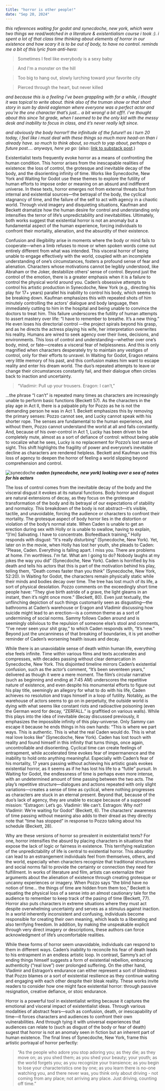 ```yaml
---
title: "horror is other people!"
date: "Sep 20, 2024" 
---
```


*this references waiting for godot and synecdoche, new york, which were two things we read/watched in a literature & existentialism course i took :). i spent a lot of that class time thinking about elements of horror in our existence and how scary it is to be out of body, to have no control. reminds me a bit of this lyric from anti-hero:*

> Sometimes I feel like everybody is a sexy baby

> And I'm a monster on the hill

> Too big to hang out, slowly lurching toward your favorite city

> Pierced through the heart, but never killed

*and because this is a feeling i’ve been grappling with for a while, i thought it was topical to write about. think also of the truman show or that short story in sum by david eagleman where everyone was a perfect actor and you’re the one character that’s just… a bit wrong! a bit off!!. i’ve thought about this since 1st grade, when I seemed to be the only kid with the messy desk and inability to focus in class, and it’s never really left since.*

*and obviously the body horror!! the infinitude of the future!! as i turn 20 today, i feel like i must deal with these things so much more head-on than i already have. so much to think about, so much to yap about, perhaps a future post…. anyways, here ya go:* (also: [link to substack post](https://clairebookworm.substack.com/p/horror-is-other-people).)

Existentialist texts frequently evoke horror as a means of confronting the human condition. This horror arises from the inescapable realities of existence: the loss of control, the grotesque and inevitable decay of the body, and the disorienting infinity of time. Works like Synecdoche, New York and Waiting for Godot use these themes to explore the futility of human efforts to impose order or meaning on an absurd and indifferent universe. In these texts, horror emerges not from external threats but from internal and existential sources—the betrayal of the body, the cyclical stagnancy of time, and the failure of the self to act with agency in a chaotic world. Through vivid imagery and disquieting situations, Kaufman and Beckett dramatize how the human desire for control and understanding only intensifies the terror of life’s unpredictability and inevitabilities. Ultimately, both works suggest that existential horror is not an anomaly but a fundamental aspect of the human experience, forcing individuals to confront their mortality, alienation, and the absurdity of their existence.

Confusion and illegibility arise in moments where the body or mind fails to cooperate—when a limb refuses to move or when spoken words come out entirely different from what was intended. This visceral horror of being unable to engage effectively with the world, coupled with an incomplete understanding of one’s circumstances, fosters a profound sense of fear and alienation. Characters whose motivations cannot be legibly understood, like Abraham or the Joker, destabilize others’ sense of control. Beyond just the control of the emotion, there is a greater emphasis when it is a failure to control the physical world around you. Caden’s obsessive attempts to control his artistic production in Synecdoche, New York (e.g., directing his play for 17+ years) parallel his inability to control his body, which seems to be breaking down. Kaufman emphasizes this with repeated shots of him minutely controlling the actors' dialogue and body language, then immediately cutting to him in the hospital and being unable to convince the doctors to treat him. This failure underscores the futility of human attempts to assert mastery over life: “I have to remember to breathe. It’s a new thing.” He even loses his directorial control —the project spirals beyond his grasp, and as he directs the actress playing his wife, her interpretation overwrites his reality. Humans are wired to seek agency over their lives, decisions, and environments. This loss of control and understanding—whether over one’s body, mind, or fate—creates a visceral fear of helplessness. And this is only magnified when characters desperately try to maintain any vestiges of control, only for their efforts to unravel. In Waiting for Godot, Eragon retains very little memory of his past, and this confusion makes him want to escape reality and enter his dream world. The duo’s repeated attempts to leave or change their circumstances constantly fail, and their dialogue often circles back to inaction and uncertainty.

> “Vladimir: Pull up your trousers.
> Eragon: I can’t,”

…the phrase “I can’t” is repeated many times as characters are increasingly unable to perform basic functions (Beckett 57). As the characters in the play age in Act II, there is a palpable pity for Pozzo as he is not the demanding person he was in Act 1. Beckett emphasizes this by removing the primary senses: Pozzo cannot see, and Lucky cannot speak with his shorter rope. The senses are fundamental to the human experience, and without them, Pozzo cannot understand the world at all and falls constantly. And, because of his over-control in Act 1, Lucky has been driven to be completely mute, almost as a sort of defiance of control: without being able to vocalize what he sees, Lucky is no replacement for Pozzo’s lost sense of sight. This shift highlights the fragility of power and everyone’s inevitable decline as characters are rendered helpless. Beckett and Kaufman use this loss of agency to deepen the horror of feeling a world slipping beyond comprehension and control.

![synecdoche](https://substackcdn.com/image/fetch/f_auto,q_auto:good,fl_progressive:steep/https%3A%2F%2Fsubstack-post-media.s3.amazonaws.com%2Fpublic%2Fimages%2Fa57cf180-b9fc-4253-a04e-02d6cb55d3fb_1920x1080.jpeg)
***caden (synecdoche, new york) looking over a sea of notes for his actors***

The loss of control comes from the inevitable decay of the body and the visceral disgust it evokes at its natural functions. Body horror and disgust are natural extensions of decay, as they focus on the grotesque transformation of the body and its betrayal of our expectations of stability and normalcy. This breakdown of the body is not abstract—it’s visible, tactile, and unavoidable, forcing the audience or characters to confront their mortality. The grotesque aspect of body horror lies in the distortion or violation of the body’s normal state. When Caden is unable to get an erection during sex with Holly or is unable to swallow, having to explain, “[I’m] Salivating. I have to concentrate. Biofeedback training,” Holly responds with disgust: “It's really disturbing” (Synecdoche, New York). Yet, later on in the movie, when Holly has lost her youth, she pleads to Caden: “Please, Caden. Everything is falling apart. I miss you. There are problems at home. I'm worthless. I'm fat. What am I going to do? Nobody laughs at my jokes the way you did” (Synecdoche, New York). Caden is horrified by his death and tells his actors that this is part of the motivation behind his play, telling them, “Death comes faster than you think” (Synecdoche, New York, 52:20). In Waiting for Godot, the characters remain physically static while their minds and bodies decay over time. The tree has lost much of its life, a sort of physical desolation. Pozzo comments on the exceedingly short time people have: “They give birth astride of a grave, the light gleams in an instant, then it’s night once more.” (Beckett, 80). Even just textually, the unflinching depiction of such things customarily seen as disgusting—the bathrooms at Caden’s warehouse or Eragon and Vladimir discussing how suicide might lead to an erection—is a common theme as a sort of undermining of social norms. Sammy follows Caden around and is seemingly oblivious to the repulsion of someone else’s stool and comments, “I’ve never seen your shit gray,” to which Caden responds with, “It’s new.” Beyond just the uncanniness of that breaking of boundaries, it is yet another reminder of Caden’s worsening health issues and decay.

While there is an unavoidable sense of death within human life, everything else feels infinite. Time within various films and texts accelerates and compresses, with decades passing without clear demarcation in Synecdoche, New York. This disjointed timeline mirrors Caden’s existential confusion, such as the actor’s comment, “It’s been seventeen years,” delivered as though it were a mere moment. The film’s circular narrative (such as beginning and ending at 7:45 AM) underscores the repetitive nature of existence, and even despite his monumental efforts to figure out his play title, seemingly an allegory for what to do with his life, Caden achieves no resolution and traps himself in a loop of futility. Notably, as the warehouse of actors seems to go on in perpetuity, the outside world is dying with what seems like constant riots and radioactive poisoning (even the German word for decay, “ZERFALL.” is graffitied on various walls). While this plays into the idea of inevitable decay discussed previously, it emphasizes the impossible infinity of this play-universe. Only Sammy can escape it because he ends things in his own hands: “This is where we part ways. This is authentic. This is what the real Caden would do. This is what real love looks like” (Synecdoche, New York). Caden has lost touch with reality and found himself in this infinity that turns things, once again, uncontrollable and disorienting. Cyclical time can create feelings of entrapment, while accelerated time evokes fear of impermanence and the inability to hold onto anything meaningful. Especially with Caden’s fear of his mortality, 17 years passing without achieving his artistic goals evokes existential horror, as it seems as if he has lost his life to a “futile” pursuit. In Waiting for Godot, the endlessness of time is perhaps even more intense, with an undetermined amount of time passing between the two acts. The play’s repetitive structure—dialogues and actions repeated with only slight variations—creates a sense of time as cyclical, where nothing progresses as characters are stuck in an eternal present. Beyond that, because of the duo’s lack of agency, they are unable to escape because of a supposed mission: “Estragon: Let’s go. Vladimir: We can’t. Estragon: Why not? Vladimir: We’re waiting for Godot” (Beckett, 6). The characters’ awareness of time passing without meaning also adds to their dread as they directly note that “time has stopped” in response to Pozzo talking about his schedule (Beckett, 28).

Why are these versions of horror so prevalent in existentialist texts? For one, horror intensifies the absurd by placing characters in situations that expose the lack of logic or fairness in existence. This terrifying realization of the unpredictability of life is central to existential horror. This absurdity can lead to an estrangement individuals feel from themselves, others, and the world, especially when characters recognize that traditional structures and social norms fail to provide the certainty or connection they need for fulfillment. In works of literature and film, artists can externalize their arguments about the alienation of existence through creating grotesque or uncanny experiences or imagery. When Pozzo says “the blind have no notion of time… the things of time are hidden from them too,” Beckett is equating the physical loss of a sense into an almost cautionary tale for the audience to remember to keep track of the pasing of time (Beckett, 77). Horror also puts characters in extreme situations where they must act despite overwhelming uncertainty and serves as a stimulus against inaction. In a world inherently inconsistent and confusing, individuals become responsible for creating their own meaning, which leads to a liberating and also terrifying freedom. In addition, by making the unspeakable explicit through very direct imagery or descriptions, these authors can force acknowledgment of life’s uncomfortable realities.

While these forms of horror seem unavoidable, individuals can respond to them in different ways. Caden’s inability to reconcile his fear of death leads to his entrapment in an endless artistic loop. In contrast, Sammy’s act of ending things himself suggests a form of existential rebellion, embracing authenticity (“real love”) over prolonged suffering. On the other hand, Vladimir and Estragon’s endurance can either represent a sort of blindness that Pozzo blames or a sort of existential resilience as they continue waiting and engaging with each other despite their bleak reality. These works invite readers to consider how one might face existential horror: through passive resignation, creative defiance, or stoic endurance.

Horror is a powerful tool in existentialist writing because it captures the emotional and visceral impact of existentialist ideas. Through various modalities of abstract fears—such as confusion, death, or inescapability of time—it forces characters and audiences to confront their own vulnerabilities. And through tying it with universal experiences that audiences can relate to (such as disgust of the body or fear of death) sugest that horror is not an anomaly seen in fiction but an inherent part of human existence. The final lines of Synecdoche, New York, frame this artistic portrayal of horror perfectly:

> “As the people who adore you stop adoring you; as they die; as they move on; as you shed them; as you shed your beauty; your youth; as the world forgets you; as you recognize your transience; as you begin to lose your characteristics one by one; as you learn there is no-one watching you, and there never was, you think only about driving - not coming from any place; not arriving any place. Just driving, counting off time.”